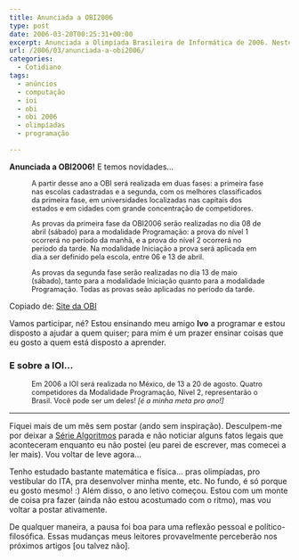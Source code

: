 ```yaml
---
title: Anunciada a OBI2006
type: post
date: 2006-03-20T00:25:31+00:00
excerpt: Anunciada a Olimpíada Brasileira de Informática de 2006. Neste ano, temos novidades...
url: /2006/03/anunciada-a-obi2006/
categories:
  - Cotidiano
tags:
  - anúncios
  - computação
  - ioi
  - obi
  - obi 2006
  - olimpíadas
  - programação

---
```

**Anunciada a OBI2006!** E temos novidades…

<div style="padding-left:40px; padding-right:40px; font-size:90%;">
  <p>
    A partir desse ano a OBI será realizada em duas fases: a primeira fase nas escolas cadastradas e a segunda, com os melhores classificados da primeira fase, em universidades localizadas nas capitais dos estados e em cidades com grande concentração de competidores.
  </p>

  <p>
    As provas da primeira fase da OBI2006 serão realizadas no dia 08 de abril (sábado) para a modalidade Programação: a prova do nível 1 ocorrerá no período da manhã, e a prova do nível 2 ocorrerá no período da tarde. Na modalidade Iniciação a prova será aplicada em dia a ser definido pela escola, entre 06 e 13 de abril.
  </p>

  <p>
    As provas da segunda fase serão realizadas no dia 13 de maio (sábado), tanto para a modalidade Iniciação quanto para a modalidade Programação. Todas as provas seão aplicadas no período da tarde.
  </p>
</div>

Copiado de: [Site da OBI][1]

Vamos participar, né? Estou ensinando meu amigo **Ivo** a programar e estou disposto a ajudar a quem quiser; para mim é um prazer ensinar coisas que eu gosto a quem está disposto a aprender.

### E sobre a IOI…

<div style="padding-left:40px; padding-right:40px; font-size:90%;">
  <p>
    Em 2006 a IOI será realizada no México, de 13 a 20 de agosto. Quatro competidores da Modalidade Programação, Nível 2, representarão o Brasil. Você pode ser um deles! <em>[é a minha meta pro ano!]</em>
  </p>
</div>

* * *

Fiquei mais de um mês sem postar (ando sem inspiração). Desculpem-me por deixar a [Série Algoritmos][2] parada e não noticiar alguns fatos legais que aconteceram enquanto eu não postei (eu parei de escrever, mas comecei a ler mais). Vou voltar de leve agora…

Tenho estudado bastante matemática e física… pras olimpíadas, pro vestibular do ITA, pra desenvolver minha mente, etc. No fundo, é só porque eu gosto mesmo! :) Além disso, o ano letivo começou. Estou com um monte de coisa pra fazer (ainda não estou acostumado com o ritmo), mas vou voltar a postar ativamente.

De qualquer maneira, a pausa foi boa para uma reflexão pessoal e político-filosófica. Essas mudanças meus leitores provavelmente perceberão nos próximos artigos [ou talvez não].

 [1]: http://olimpiada.ic.unicamp.br/
 [2]: /tags/algoritmos/

